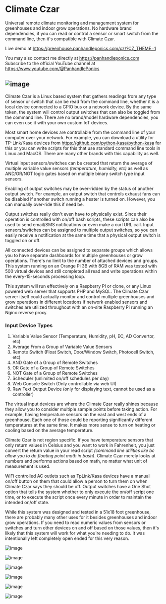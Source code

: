 # Climate Czar
Universal remote climate monitoring and management system for greenhouses and indoor grow operations. No hardware brand dependencies, if you can read or control a sensor or smart switch from the command line, then it's compatible with Climate Czar.

Live demo at https://greenhouse.panhandleponics.com/cz/?CZ_THEME=1

You may also contact me directly at https://panhandleponics.com<br>
Subscribe to the official YouTube channel at https://www.youtube.com/@PanhandlePonics<br>

![image](https://github.com/user-attachments/assets/9f134904-7ba4-407a-9525-c2ee06a02bb6)
---

Climate Czar is a Linux based system that gathers readings from any type of sensor or switch that can be read from the command line, whether it is a local device connected to a GPIO bus or a network device. By the same token, the system will control output switches that can also be toggled from the command line. There are no brand/model hardware dependencies, you can even use it with your own custom IoT devices.

Most smart home devices are controllable from the command line of your computer over your network. For example, you can download a utility for TP-Link/Kasa devices from https://github.com/python-kasa/python-kasa for this or you can write scripts for this that use standard command line tools in Linux and MacOS. There are many other brands with this capability as well.

Virtual input sensors/switches can be created that return the average of multiple variable value sensors _(temperature, humidity, etc)_ as well as AND/OR/NOT logic gates based on multiple binary switch type input sensors.

Enabling of output switches may be over-ridden by the status of another output switch. For example, an output switch that controls exhaust fans can be disabled if another switch running a heater is turned on. However, you can manually over-ride this if need be.

Output switches really don't even have to physically exist. Since their operation is controlled with on/off bash scripts, these scripts can also be used to send email/SMS notifications or even make a curl URL call. Input sensors/switches can be assigned to multiple output switches, so you can easily receive a notification at the same time that a physical output switch is toggled on or off.

All connected devices can be assigned to separate groups which allows you to have separate dashboards for multiple greenhouses or grow operations. There's no limit to the number of attached devices and groups. This system running on an Orange Pi 3B with 8GB of RAM was tested with 500 virtual devices and still completed all read and write operations within the every-15-seconds processing loop.

This system will run effectively on a Raspberry PI or clone, or any Linux powered web server that supports PHP and MySQL. The Climate Czar server itself could actually monitor and control multiple greenhouses and grow operations in different locations if network enabled sensors and switches are utilized throughout with an on-site Raspberry Pi running an Nginx reverse proxy.

### Input Device Types
1.	Variable Value Sensor (Temperature, Humidity, pH, EC, AD Convertor, etc)
2.	Average From a Group of Variable Value Sensors
3.	Remote Switch (Float Switch, Door/Window Switch, Photocell Switch, etc)
4.	AND Gate of a Group of Remote Switches
5.	OR Gate of a Group of Remote Switches
6.	NOT Gate of a Group of Remote Switches
7.	Scheduler (unlimited on/off schedules per day)
8.	Web Console Switch (Only controllable via web UI)
9.	Raw Text Output Device (only for displaying text, cannot be used as a controller)

The virtual input devices are where the Climate Czar really shines because they allow you to consider multiple sample points before taking action. For example, having temperature sensors on the east and west ends of a greenhouse. Each one of those could be reporting significantly different temperatures at the same time. It makes more sense to turn on heating or cooling based on the average temperature.

Climate Czar is not region specific. If you have temperature sensors that only return values in Celsius and you want to work in Fahrenheit, you just convert the return value in your read script _(command line utilities like bc allow you to do floating point math in bash)_. Climate Czar merely looks at numbers and performs actions based on math, no matter what unit of measurement is used.

WiFi controlled AC outlets such as TpLink/Kasa devices have a manual on/off button on them that could allow a person to turn them on when Climate Czar says they should be off. Output switches have a One Shot option that tells the system whether to only execute the on/off script one time, or to execute the script once every minute in order to maintain the intended on/off state.

While this system was designed and tested in a 51x18 foot greenhouse, there are probably many other uses for it besides greenhouses and indoor grow operations. If you need to read numeric values from sensors or switches and turn other devices on and off based on those values, then it's likely that this system will work for what you're needing to do. It was intentionally left completely open ended for this very reason.

![image](https://github.com/user-attachments/assets/323fe2f3-3c89-47ce-b2d9-7267f0555d43)

![image](https://github.com/user-attachments/assets/fd390f94-8900-4b51-87f2-3d0caf7e173d)

![image](https://github.com/user-attachments/assets/1b728bad-f35d-4a7d-b292-7a1e50fda736)

![image](https://github.com/user-attachments/assets/3beab54c-0471-407b-a7ee-4b12bb0824fa)

![image](https://github.com/user-attachments/assets/eb33ef97-4ec6-4fda-8f36-16467c0c8961)

![image](https://github.com/user-attachments/assets/54d89655-f687-48da-a88c-eaa126cc90d7)
